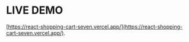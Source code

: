 # LIVE DEMO

[https://react-shopping-cart-seven.vercel.app/](https://react-shopping-cart-seven.vercel.app/).
